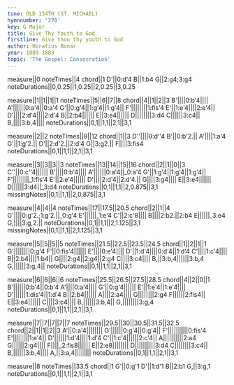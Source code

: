 ```yaml
---
tune: OLD 134TH (ST. MICHAEL)
hymnnumber: '270'
key: G Major
title: Give Thy Youth to God
firstline: Give thou thy youth to God
author: Horatius Bonar
year: 1809-1889
topic: 'The Gospel: Consecration'
---
```

measure||0
noteTimes||4
chord||1
D'||0:d'4
B||1:b4
G||2:g4;3:g4
noteDurations||0,0.25||1,0.25||2,0.25||3,0.25

measure||1||1||1||1
noteTimes||5||6||7||8
chord||4||1||2||3
B'||||0:b'4||||
A'||||||0:a'4||0:a'4
G'||0:g'4||1:g'4||1:g'4||
F'||||||||1:fis'4
E'||1:e'4||||2:e'4||
D'||||2:d'4||||2:d'4
B||2:b4||||||
E||3:e4||||||
D||||||||3:d4
C||||||3:c4||
B,||||3:b,4||||
noteDurations||0,1||1,1||2,1||3,1

measure||2||2
noteTimes||9||12
chord||1||3
D''||||0:d''4
B'||0:b'2.||
A'||||1:a'4
G'||1:g'2.||
D'||2:d'2.||2:d'4
G||3:g2.||
F||||3:fis4
noteDurations||0,1||1,1||2,1||3,1

measure||3||3||3||3
noteTimes||13||14||15||16
chord||2||1||0||3
C''||0:c''4||||||
B'||||0:b'4||||
A'||||||0:a'4||_0:a'4
G'||1:g'4||1:g'4||1:g'4||
F'||||||||_1:fis'4
E'||2:e'4||||||
D'||||2:d'4||2:d'4.||
G||||3:g4||||
E||3:e4||||||
D||||||3:d4||_3:d4
noteDurations||0,1||1,1||2,0.875||3,1
missingNotes||0,1||1,1||2,0.875||3,1

measure||4||4||4
noteTimes||17||17.5||20.5
chord||2||1||4
G'||||0:g'2.;1:g'2.||_0:g'4
E'||||||_1:e'4
C'||2:c'8||||
B||||2:b2.||2:b4
E||||||_3:e4
G,||||3:g,2.||
noteDurations||0,1||1,1||2,1.125||3,1
missingNotes||0,1||1,1||2,1.125||3,1

measure||5||5||5||5
noteTimes||21.5||22.5||23.5||24.5
chord||1||2||1||1
G'||||||||0:g'4
F'||0:fis'4||||||
E'||||0:e'4||||
D'||1:d'4||||0:d'4||1:d'4
C'||||1:c'4||||
B||2:b4||||1:b4||
G||||2:g4||2:g4||2:g4
C||||3:c4||||
B,||3:b,4||||||3:b,4
G,||||||3:g,4||
noteDurations||0,1||1,1||2,1||3,1

measure||6||6||6||6
noteTimes||25.5||26.5||27.5||28.5
chord||4||2||0||1
B'||||||0:b'4||0:b'4
A'||||0:a'4||||
G'||0:g'4||||||
E'||1:e'4||1:e'4||||
D'||||||1:dis'4||1:d'4
B||2:b4||||||
A||||2:a4||||
G||||||||2:g4
F||||||2:fis4||
E||3:e4||||||
C||||3:c4||||
B,||||||3:b,4||
G,||||||||3:g,4
noteDurations||0,1||1,1||2,1||3,1

measure||7||7||7||7||7
noteTimes||29.5||30||30.5||31.5||32.5
chord||2||1||1||2||3
A'||0:a'4||||||||
G'||||||0:g'4||0:g'4||
F'||||||||||0:fis'4
E'||||||||1:e'4||
D'||||||1:d'4||||1:d'4
C'||1:c'4||||||2:c'4||
A||||||||||2:a4
G||||||2:g4||||
F||||_2:fis8||||||
E||2:e8||||||||
D||||||||||3:d4
C||||||||3:c4||
B,||||||3:b,4||||
A,||3:a,4||||||||
noteDurations||0,1||1,1||2,1||3,1

measure||8
noteTimes||33.5
chord||1
G'||0:g'1
D'||1:d'1
B||2:b1
G,||3:g,1
noteDurations||0,1||1,1||2,1||3,1

